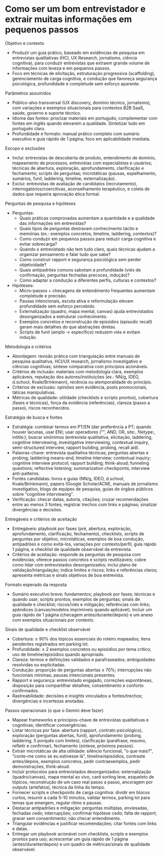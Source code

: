 # Como ser um bom entrevistador e extrair muitas informações em pequenos passos

Objetivo e contexto

- Produzir um guia prático, baseado em evidências de pesquisa em entrevistas qualitativas (HCI, UX Research, jornalismo, ciência cognitiva), para conduzir entrevistas que extraem grande volume de informações com leveza e em pequenos passos.
- Foco em técnicas de elicitação, estruturação progressiva (scaffolding), gerenciamento de carga cognitiva, e condução que favoreça segurança psicológica, profundidade e completude sem esforço aparente.

Parâmetros assumidos

- Público-alvo transversal (UX discovery, domínio técnico, jornalismo), com variações e exemplos situacionais para contextos B2B SaaS, saúde, governo e suporte técnico.
- Idioma das fontes: priorizar materiais em português; complementar com fontes em inglês quando elevarem a qualidade. Sintetizar tudo em português claro.
- Profundidade e formato: manual prático completo com sumário executivo e guia rápido de 1 página; foco em aplicabilidade imediata.

Escopo e exclusões

- Inclui: entrevistas de descoberta de produto, entendimento de domínio, mapeamento de processos, entrevistas com especialistas e usuários; técnicas de abertura, exploração, aprofundamento, clarificação e fechamento; scripts de perguntas; microtáticas (pausas, espelhamento, sumários, funil, laddering, timeline, externalização).
- Exclui: entrevistas de avaliação de candidatos (recrutamento), interrogatórios/coercitivas, aconselhamento terapêutico, e coleta de dados que requeira aprovação ética formal.

Perguntas de pesquisa e hipóteses

- Perguntas:
  - Quais práticas comprovadas aumentam a quantidade e a qualidade das informações em entrevistas?
  - Quais tipos de perguntas destravam conhecimento tácito e memórias (ex.: exemplos concretos, timeline, laddering, contextos)?
  - Como conduzir em pequenos passos para reduzir carga cognitiva e evitar sobrecarga?
  - Quando o entrevistado não tem tudo claro, quais técnicas ajudam a organizar pensamento e falar tudo que sabe?
  - Como construir rapport e segurança psicológica sem perder objetividade?
  - Quais antipadrões comuns sabotam a profundidade (viés de confirmação, perguntas fechadas precoces, indução)?
  - Como adaptar a condução a diferentes perfis, culturas e contextos?
- Hipóteses:
  - Micro-passos + checagens de entendimento frequentes aumentam completude e precisão.
  - Pausas intencionais, escuta ativa e reformulação elevam profundidade sem esforço percebido.
  - Externalização (quadro, mapa mental, canvas) ajuda entrevistados desorganizados a estruturar conhecimento.
  - Exemplos concretos e reconstrução de episódios (episodic recall) geram mais detalhes do que abstrações diretas.
  - Scripts de funil (amplo → específico) reduzem viés e evitam indução.

Metodologia e critérios

- Abordagem: revisão prática com triangulação entre manuais de pesquisa qualitativa, HCI/UX research, jornalismo investigativo e ciências cognitivas; síntese comparativa com princípios acionáveis.
- Critérios de inclusão: materiais com metodologia clara, exemplos aplicáveis, reputação dos autores/instituições (ex.: NN/g, IDEO, d.school, Kvale/Brinkmann), recência ou atemporalidade do princípio.
- Critérios de exclusão: opiniões sem evidência, posts promocionais, táticas manipulativas.
- Métricas de qualidade: utilidade (checklists e scripts prontos), cobertura (fases e técnicas), força da evidência (referências), clareza (passo a passo), riscos reconhecidos.

Estratégia de busca e fontes

- Estratégia: combinar termos em PT/EN (dar preferência a PT; quando houver lacunas, usar EN); usar operadores ("", AND, OR, site:, filetype:, intitle:); buscar sinônimos (entrevista qualitativa, elicitação, laddering, cognitive interviewing, investigative interviewing, contextual inquiry, semi-structured interview, rapport building, probing, recall aid).
- Palavras-chave: entrevista qualitativa técnicas; perguntas abertas e probing; laddering means-end; timeline interview; contextual inquiry; cognitive interview protocol; rapport building; think-aloud; funneling questions; reflective listening; summarization checkpoints; interview anti-patterns.
- Fontes candidatas: livros e guias (NN/g, IDEO, d.school, Kvale/Brinkmann), papers (Google Scholar/ACM), manuais de jornalismo investigativo, blogs de equipes de pesquisa, guias de órgãos públicos sobre "cognitive interviewing".
- Verificação: checar datas, autoria, citações; cruzar recomendações entre ao menos 3 fontes; registrar trechos com links e páginas; sinalizar divergências e decisões.

Entregáveis e critérios de aceitação

- Entregáveis: playbook por fases (pré, abertura, exploração, aprofundamento, clarificação, fechamento), checklists, scripts de perguntas por objetivo, microtáticas, exemplos de boa condução, antipadrões e como evitá-los, variações por contexto/perfil, guia rápido 1 página, e checklist de qualidade observável da entrevista.
- Critérios de aceitação: responde às perguntas de pesquisa com evidências; oferece passos concretos e scripts reutilizáveis; cobre como lidar com entrevistados desorganizados; inclui plano de validação/triangulação; indica limites e riscos; links e referências claros; apresenta métricas e sinais objetivos de boa entrevista.

Formato esperado da resposta

- Sumário executivo breve; fundamentos; playbook por fases; técnicas e quando usar; scripts prontos; exemplos de perguntas; sinais de qualidade e checklist; riscos/viés e mitigação; referências com links; apêndices (canvas/modelos imprimíveis quando aplicável). Incluir um guia rápido de 1 página (checagem antes/durante/depois) e um anexo com exemplos situacionais por contexto.

Sinais de qualidade e checklist observável

- Cobertura: ≥ 90% dos tópicos essenciais do roteiro mapeados; itens pendentes registrados em parking lot.
- Profundidade: ≥ 2 exemplos concretos ou episódios por tema crítico; uso de timeline/episódios quando apropriado.
- Clareza: termos e definições validados e parafraseados; ambiguidades resolvidas ou explicitadas.
- Condução: proporção de perguntas abertas ≥ 70%; interrupções não funcionais mínimas; pausas intencionais presentes.
- Rapport e segurança: entrevistado engajado, correções espontâneas, disposição para compartilhar detalhes; consentimento e conforto confirmados.
- Rastreabilidade: decisões e insights vinculados a fontes/trechos; divergências e incertezas anotadas.

Passos operacionais (o que o Gemini deve fazer)

- Mapear frameworks e princípios-chave de entrevistas qualitativas e cognitivas; identificar convergências.
- Listar técnicas por fase: abertura (rapport, contrato psicológico), exploração (perguntas abertas, funil), aprofundamento (probing, laddering, 5 porquês com limites), clarificação (paráfrase, resumo, refletir e confirmar), fechamento (síntese, próximos passos).
- Extrair microtáticas de alta utilidade: silêncio funcional, "o que mais?", "conte-me como se eu estivesse lá", timeline/episódios, contraste antes/depois, exemplos concretos, pedir contraexemplos, pedir demonstrações, think-aloud.
- Incluir protocolos para entrevistados desorganizados: externalização (quadro/canvas), mapa mental ao vivo, card sorting leve, esqueleto de tópicos, reconstrução de um caso real passo a passo, ancoragem por outputs (artefatos), técnica da linha do tempo.
- Fornecer scripts e checkpoints de carga cognitiva: dividir em blocos curtos, resumir a cada 5–10 minutos, validar termos, parking lot para temas que emergem, regular ritmo e pausas.
- Destacar antipadrões e mitigação: perguntas múltiplas, enviesadas, fechadas cedo; interrupções; confirmar hipótese cedo; falta de rapport; gravar sem consentimento; não checar entendimento.
- Triangular evidências e justificar recomendações; citar fontes com links e datas.
- Entregar um playbook acionável com checklists, scripts e exemplos prontos para uso; acrescentar um guia rápido de 1 página (antes/durante/depois) e um quadro de métricas/sinais de qualidade observável.
